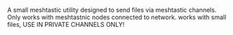 A small meshtastic utility designed to send files via meshtastic channels. Only works with meshtastnic nodes connected to network.
works with small files, USE IN PRIVATE CHANNELS ONLY!

